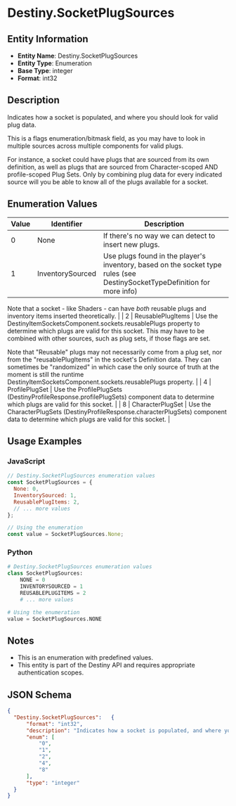 # Destiny.SocketPlugSources

## Entity Information
- **Entity Name**: Destiny.SocketPlugSources
- **Entity Type**: Enumeration
- **Base Type**: integer
- **Format**: int32

## Description
Indicates how a socket is populated, and where you should look for valid plug data.
 This is a flags enumeration/bitmask field, as you may have to look in multiple sources across multiple components for valid plugs.
 For instance, a socket could have plugs that are sourced from its own definition, as well as plugs that are sourced from Character-scoped AND profile-scoped Plug Sets. Only by combining plug data for every indicated source will you be able to know all of the plugs available for a socket.

## Enumeration Values

| Value | Identifier | Description |
|-------|------------|-------------|
| 0 | None | If there's no way we can detect to insert new plugs. |
| 1 | InventorySourced | Use plugs found in the player's inventory, based on the socket type rules (see DestinySocketTypeDefinition for more info)
Note that a socket - like Shaders - can have *both* reusable plugs and inventory items inserted theoretically. |
| 2 | ReusablePlugItems | Use the DestinyItemSocketsComponent.sockets.reusablePlugs property to determine which plugs are valid for this socket. This may have to be combined with other sources, such as plug sets, if those flags are set.
 Note that "Reusable" plugs may not necessarily come from a plug set, nor from the "reusablePlugItems" in the socket's Definition data. They can sometimes be "randomized" in which case the only source of truth at the moment is still the runtime DestinyItemSocketsComponent.sockets.reusablePlugs property. |
| 4 | ProfilePlugSet | Use the ProfilePlugSets (DestinyProfileResponse.profilePlugSets) component data to determine which plugs are valid for this socket. |
| 8 | CharacterPlugSet | Use the CharacterPlugSets (DestinyProfileResponse.characterPlugSets) component data to determine which plugs are valid for this socket. |

## Usage Examples

### JavaScript
```javascript
// Destiny.SocketPlugSources enumeration values
const SocketPlugSources = {
  None: 0,
  InventorySourced: 1,
  ReusablePlugItems: 2,
  // ... more values
};

// Using the enumeration
const value = SocketPlugSources.None;
```

### Python
```python
# Destiny.SocketPlugSources enumeration values
class SocketPlugSources:
    NONE = 0
    INVENTORYSOURCED = 1
    REUSABLEPLUGITEMS = 2
    # ... more values

# Using the enumeration
value = SocketPlugSources.NONE
```

## Notes
- This is an enumeration with predefined values.
- This entity is part of the Destiny API and requires appropriate authentication scopes.

## JSON Schema
```json
{
  "Destiny.SocketPlugSources":   {
      "format": "int32",
      "description": "Indicates how a socket is populated, and where you should look for valid plug data.\r\n This is a flags enumeration/bitmask field, as you may have to look in multiple sources across multiple components for valid plugs.\r\n For instance, a socket could have plugs that are sourced from its own definition, as well as plugs that are sourced from Character-scoped AND profile-scoped Plug Sets. Only by combining plug data for every indicated source will you be able to know all of the plugs available for a socket.",
      "enum": [
          "0",
          "1",
          "2",
          "4",
          "8"
      ],
      "type": "integer"
  }
}
```
